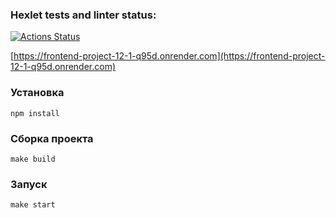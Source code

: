 ### Hexlet tests and linter status:
[![Actions Status](https://github.com/runabal/frontend-project-12/actions/workflows/hexlet-check.yml/badge.svg)](https://github.com/runabal/frontend-project-12/actions)

[https://frontend-project-12-1-q95d.onrender.com](https://frontend-project-12-1-q95d.onrender.com)
### Установка
```npm install```

### Сборка проекта
```make build```

### Запуск
```make start```
